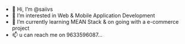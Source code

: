 - 👋 Hi, I’m @saiivs
- 👀 I’m interested in Web & Mobile Application Development
- 🌱 I’m currently learning MEAN Stack & on going with a e-commerce project
- 📫 u can reach me on 9633596087...

<!---
saiivs/saiivs is a ✨ special ✨ repository because its `README.md` (this file) appears on your GitHub profile.
You can click the Preview link to take a look at your changes.
--->
